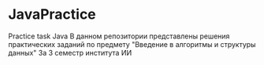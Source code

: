 # JavaPractice
Practice task Java
В данном репозитории представлены решения практических заданий по предмету 
"Введение в алгоритмы и структуры данных"
За 3 семестр института ИИ
